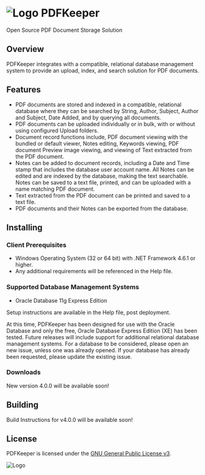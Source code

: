 # ![Logo](https://github.com/robertfrasca/PDFKeeper/blob/master/src/Resources/Logo/PDFKeeper.bmp)  PDFKeeper
Open Source PDF Document Storage Solution

## Overview
PDFKeeper integrates with a compatible, relational database management system to provide an upload, index, and search solution for PDF documents.

## Features
* PDF documents are stored and indexed in a compatible, relational database where they can be searched by String, Author, Subject, Author and Subject, Date Added, and by querying all documents.
* PDF documents can be uploaded individually or in bulk, with or without using configured Upload folders.
* Document record functions include, PDF document viewing with the bundled or default viewer, Notes editing, Keywords viewing, PDF document Preview image viewing, and viewing of Text extracted from the PDF document.
* Notes can be added to document records, including a Date and Time stamp that includes the database user account name. All Notes can be edited and are indexed by the database, making the text searchable. Notes can be saved to a text file, printed, and can be uploaded with a name matching PDF document.
* Text extracted from the PDF document can be printed and saved to a text file.
* PDF documents and their Notes can be exported from the database.

## Installing
### Client Prerequisites
* Windows Operating System (32 or 64 bit) with .NET Framework 4.6.1 or higher.
* Any additional requirements will be referenced in the Help file. 

### Supported Database Management Systems
* Oracle Database 11g Express Edition

Setup instructions are available in the Help file, post deployment.

At this time, PDFKeeper has been designed for use with the Oracle Database and only the free, Oracle Database Express Edition (XE) has been tested. Future releases will include support for additional relational database management systems. For a database to be considered, please open an new issue, unless one was already opened. If your database has already been requested, please update the existing issue.

### Downloads
New version 4.0.0 will be available soon!

## Building
Build Instructions for v4.0.0 will be available soon!

## License
PDFKeeper is licensed under the [GNU General Public License v3](https://github.com/robertfrasca/PDFKeeper/blob/master/COPYING).

![Logo](http://www.gnu.org/graphics/gplv3-127x51.png)

